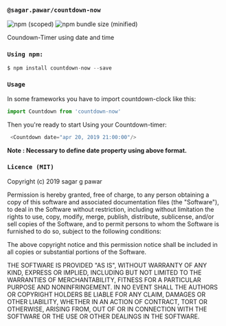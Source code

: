 ### `@sagar.pawar/countdown-now`

![npm (scoped)](https://img.shields.io/npm/v/countdown-now.svg) ![npm bundle size (minified)](https://img.shields.io/bundlephobia/min/countdown-clock.svg)

Coundown-Timer using date and time 

### `Using npm:`
 
 ```javascript
 $ npm install countdown-now --save
 ```
### `Usage`
In some frameworks you have to import countdown-clock like this:
 ```javascript
 import Countdown from 'countdown-now'
 ```

Then you're ready to start Using your Countdown-timer:
  ```javascript
   <Countdown date="apr 20, 2019 21:00:00"/>
 ```

**Note : Necessary to define date property using above format.** 


### `Licence (MIT)`
Copyright (c) 2019 sagar g pawar

Permission is hereby granted, free of charge, to any person obtaining a copy
of this software and associated documentation files (the "Software"), to deal
in the Software without restriction, including without limitation the rights
to use, copy, modify, merge, publish, distribute, sublicense, and/or sell
copies of the Software, and to permit persons to whom the Software is
furnished to do so, subject to the following conditions:

The above copyright notice and this permission notice shall be included in all
copies or substantial portions of the Software.

THE SOFTWARE IS PROVIDED "AS IS", WITHOUT WARRANTY OF ANY KIND, EXPRESS OR
IMPLIED, INCLUDING BUT NOT LIMITED TO THE WARRANTIES OF MERCHANTABILITY,
FITNESS FOR A PARTICULAR PURPOSE AND NONINFRINGEMENT. IN NO EVENT SHALL THE
AUTHORS OR COPYRIGHT HOLDERS BE LIABLE FOR ANY CLAIM, DAMAGES OR OTHER
LIABILITY, WHETHER IN AN ACTION OF CONTRACT, TORT OR OTHERWISE, ARISING FROM,
OUT OF OR IN CONNECTION WITH THE SOFTWARE OR THE USE OR OTHER DEALINGS IN THE
SOFTWARE.